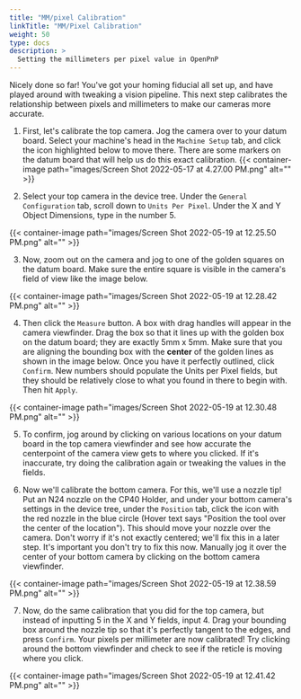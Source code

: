 ```yaml
---
title: "MM/pixel Calibration"
linkTitle: "MM/Pixel Calibration"
weight: 50
type: docs
description: >
  Setting the millimeters per pixel value in OpenPnP
---
```


Nicely done so far! You've got your homing fiducial all set up, and have played around with tweaking a vision pipeline. This next step calibrates the relationship between pixels and millimeters to make our cameras more accurate.

1. First, let's calibrate the top camera. Jog the camera over to your datum board. Select your machine's head in the `Machine Setup` tab, and click the icon highlighted below to move there. There are some markers on the datum board that will help us do this exact calibration.
{{< container-image path="images/Screen Shot 2022-05-17 at 4.27.00 PM.png" alt="" >}}


2. Select your top camera in the device tree. Under the `General Configuration` tab, scroll down to `Units Per Pixel`. Under the X and Y Object Dimensions, type in the number 5. 

{{< container-image path="images/Screen Shot 2022-05-19 at 12.25.50 PM.png" alt="" >}}

3. Now, zoom out on the camera and jog to one of the golden squares on the datum board. Make sure the entire square is visible in the camera's field of view like the image below.
   
{{< container-image path="images/Screen Shot 2022-05-19 at 12.28.42 PM.png" alt="" >}}

4. Then click the `Measure` button. A box with drag handles will appear in the camera viewfinder. Drag the box so that it lines up with the golden box on the datum board; they are exactly 5mm x 5mm. Make sure that you are aligning the bounding box with the **center** of the golden lines as shown in the image below. Once you have it perfectly outlined, click `Confirm`. New numbers should populate the Units per Pixel fields, but they should be relatively close to what you found in there to begin with. Then hit `Apply`.

{{< container-image path="images/Screen Shot 2022-05-19 at 12.30.48 PM.png" alt="" >}}

5. To confirm, jog around by clicking on various locations on your datum board in the top camera viewfinder and see how accurate the centerpoint of the camera view gets to where you clicked. If it's inaccurate, try doing the calibration again or tweaking the values in the fields.

6. Now we'll calibrate the bottom camera. For this, we'll use a nozzle tip! Put an N24 nozzle on the CP40 Holder, and under your bottom camera's settings in the device tree, under the `Position` tab, click the icon with the red nozzle in the blue circle (Hover text says "Position the tool over the center of the location"). This should move your nozzle over the camera. Don't worry if it's not exactly centered; we'll fix this in a later step. It's important you don't try to fix this now. Manually jog it over the center of your bottom camera by clicking on the bottom camera viewfinder.

{{< container-image path="images/Screen Shot 2022-05-19 at 12.38.59 PM.png" alt="" >}}

7. Now, do the same calibration that you did for the top camera, but instead of inputting 5 in the X and Y fields, input 4. Drag your bounding box around the nozzle tip so that it's perfectly tangent to the edges, and press `Confirm`. Your pixels per millimeter are now calibrated! Try clicking around the bottom viewfinder and check to see if the reticle is moving where you click.

{{< container-image path="images/Screen Shot 2022-05-19 at 12.41.42 PM.png" alt="" >}}
